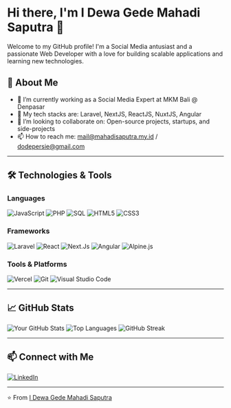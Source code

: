 # Hi there, I'm I Dewa Gede Mahadi Saputra 👋

Welcome to my GitHub profile! I'm a Social Media antusiast and a passionate Web Developer with a love for building scalable applications and learning new technologies.

## 🚀 About Me

- 🔭 I’m currently working as a Social Media Expert at MKM Bali @ Denpasar
- 🌱 My tech stacks are: Laravel, NextJS, ReactJS, NuxtJS, Angular
- 👯 I’m looking to collaborate on: Open-source projects, startups, and side-projects
- 📫 How to reach me: mail@mahadisaputra.my.id / dodepersie@gmail.com

---

## 🛠️ Technologies & Tools

### Languages
![JavaScript](https://img.shields.io/badge/-JavaScript-333?style=flat&logo=javascript)
![PHP](https://img.shields.io/badge/-PHP-333?style=flat&logo=php)
![SQL](https://img.shields.io/badge/-SQL-333?style=flat&logo=mysql)
![HTML5](https://img.shields.io/badge/-HTML5-333?style=flat&logo=html5)
![CSS3](https://img.shields.io/badge/-CSS3-333?style=flat&logo=css3)

### Frameworks
![Laravel](https://img.shields.io/badge/-Laravel-333?style=flat&logo=laravel)
![React](https://img.shields.io/badge/-React-333?style=flat&logo=react)
![Next.Js](https://img.shields.io/badge/-Next.Js-333?style=flat&logo=next.js)
![Angular](https://img.shields.io/badge/-Angular-333?style=flat&logo=Angular)
![Alpine.js](https://img.shields.io/badge/-Alpine.js-333?style=flat&logo=alpine.js)

### Tools & Platforms
![Vercel](https://img.shields.io/badge/-Vercel-333?style=flat&logo=vercel)
![Git](https://img.shields.io/badge/-Git-333?style=flat&logo=git)
![Visual Studio Code](https://img.shields.io/badge/-VS%20Code-333?style=flat&logo=visual-studio-code)

---

## 📈 GitHub Stats

![Your GitHub Stats](https://github-readme-stats.vercel.app/api?username=dodepersie&show_icons=true)
![Top Languages](https://github-readme-stats.vercel.app/api/top-langs/?username=dodepersie&layout=compact)
![GitHub Streak](https://github-readme-streak-stats.herokuapp.com?user=dodepersie&theme=transparent)

---

## 📫 Connect with Me

[![LinkedIn](https://img.shields.io/badge/-LinkedIn-blue?style=flat&logo=linkedin)](https://linkedin.com/in/mahadisaputra)

---

⭐️ From [I Dewa Gede Mahadi Saputra](https://github.com/dodepersie)
